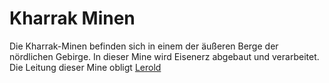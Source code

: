 # Kharrak Minen

Die Kharrak-Minen befinden sich in einem der äußeren Berge der nördlichen Gebirge.
In dieser Mine wird Eisenerz abgebaut und verarbeitet.
Die Leitung dieser Mine obligt [Lerold](/content/Volk_/Vapornane/Politik/Familie_/Krolpin_Zirkelgruender/Charakter_/Lerold-Krolpin/index.md)